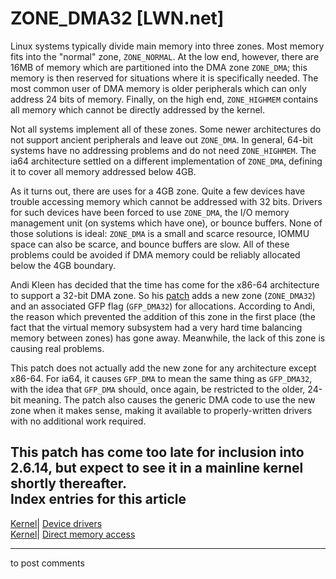 # ZONE_DMA32 [LWN.net]

Linux systems typically divide main memory into three zones. Most memory fits into the "normal" zone, `ZONE_NORMAL`. At the low end, however, there are 16MB of memory which are partitioned into the DMA zone `ZONE_DMA`; this memory is then reserved for situations where it is specifically needed. The most common user of DMA memory is older peripherals which can only address 24 bits of memory. Finally, on the high end, `ZONE_HIGHMEM` contains all memory which cannot be directly addressed by the kernel. 

Not all systems implement all of these zones. Some newer architectures do not support ancient peripherals and leave out `ZONE_DMA`. In general, 64-bit systems have no addressing problems and do not need `ZONE_HIGHMEM`. The ia64 architecture settled on a different implementation of `ZONE_DMA`, defining it to cover all memory addressed below 4GB. 

As it turns out, there are uses for a 4GB zone. Quite a few devices have trouble accessing memory which cannot be addressed with 32 bits. Drivers for such devices have been forced to use `ZONE_DMA`, the I/O memory management unit (on systems which have one), or bounce buffers. None of those solutions is ideal: `ZONE_DMA` is a small and scarce resource, IOMMU space can also be scarce, and bounce buffers are slow. All of these problems could be avoided if DMA memory could be reliably allocated below the 4GB boundary. 

Andi Kleen has decided that the time has come for the x86-64 architecture to support a 32-bit DMA zone. So his [patch](http://lwn.net/Articles/152337/) adds a new zone (`ZONE_DMA32`) and an associated GFP flag (`GFP_DMA32`) for allocations. According to Andi, the reason which prevented the addition of this zone in the first place (the fact that the virtual memory subsystem had a very hard time balancing memory between zones) has gone away. Meanwhile, the lack of this zone is causing real problems. 

This patch does not actually add the new zone for any architecture except x86-64. For ia64, it causes `GFP_DMA` to mean the same thing as `GFP_DMA32`, with the idea that `GFP_DMA` should, once again, be restricted to the older, 24-bit meaning. The patch also causes the generic DMA code to use the new zone when it makes sense, making it available to properly-written drivers with no additional work required. 

This patch has come too late for inclusion into 2.6.14, but expect to see it in a mainline kernel shortly thereafter.  
Index entries for this article  
---  
[Kernel](/Kernel/Index)| [Device drivers](/Kernel/Index#Device_drivers)  
[Kernel](/Kernel/Index)| [Direct memory access](/Kernel/Index#Direct_memory_access)  
  


* * *

to post comments 
